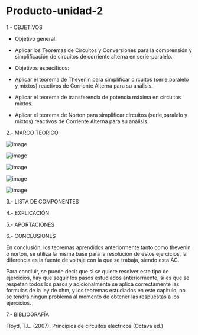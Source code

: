# Producto-unidad-2
1.- OBJETIVOS
 - Objetivo general:

  - Aplicar los Teoremas de Circuitos y Conversiones para la comprensión y simplificación de circuitos de corriente alterna en serie-paralelo.
  
 - Objetivos específicos:
  
  - Aplicar el teorema de Thevenin para simplificar circuitos (serie,paralelo y mixtos) reactivos de Corriente Alterna para su análisis.
  
  - Aplicar el teorema de transferencia de potencia máxima en circuitos mixtos.
  
  - Aplicar el teorema de Norton para simplificar circuitos (serie,paralelo y mixtos)  reactivos de Corriente Alterna para su análisis.
  
2.- MARCO TEÓRICO 

![image](https://user-images.githubusercontent.com/76132461/109728729-c7a04100-7b84-11eb-92c1-05b4a72e28fa.png)

![image](https://user-images.githubusercontent.com/76132461/109730621-c45a8480-7b87-11eb-8ef8-36a2f0b6eafe.png)

![image](https://user-images.githubusercontent.com/76132461/109733955-2918dd80-7b8e-11eb-842c-fb735b816f16.png)

![image](https://user-images.githubusercontent.com/76132461/109734563-32ef1080-7b8f-11eb-9c0d-6b229c3a19f6.png)

![image](https://user-images.githubusercontent.com/76132461/109735342-9a599000-7b90-11eb-8305-a465a21d657a.png)

3.- LISTA DE COMPONENTES

4.- EXPLICACIÓN

5.- APORTACIONES

6.- CONCLUSIONES

En conclusión, los teoremas aprendidos anteriormente tanto como thevenin o norton, se utiliza la misma base para la resolución de estos ejercicios, la diferencia es la fuente de voltaje con la que se trabaja, siendo esta AC.

Para concluir, se puede decir que si se quiere resolver este tipo de ejercicios, hay que seguir los pasos estudiados anteriormente, si es que se respetan todos los pasos y adicionalmente se aplica correctamente las formulas de la ley de ohm, y los teoremas estudiados en este capitulo, no se tendrá ningun problema al momento de obtener las respuestas a los ejercicios.

7.- BIBLIOGRAFÍA

Floyd, T.L. (2007). Principios de circuitos eléctricos (Octava ed.) 
